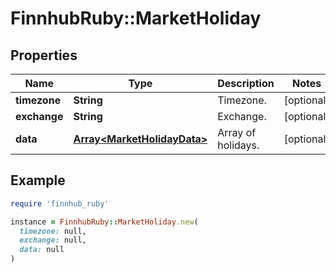# FinnhubRuby::MarketHoliday

## Properties

| Name | Type | Description | Notes |
| ---- | ---- | ----------- | ----- |
| **timezone** | **String** | Timezone. | [optional] |
| **exchange** | **String** | Exchange. | [optional] |
| **data** | [**Array&lt;MarketHolidayData&gt;**](MarketHolidayData.md) | Array of holidays. | [optional] |

## Example

```ruby
require 'finnhub_ruby'

instance = FinnhubRuby::MarketHoliday.new(
  timezone: null,
  exchange: null,
  data: null
)
```

